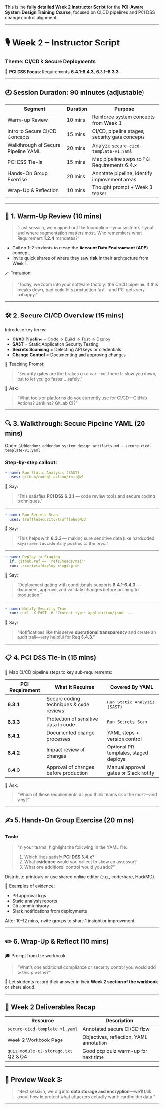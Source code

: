 This is the **fully detailed Week 2 Instructor Script** for the **PCI-Aware System Design Training Course**, focused on CI/CD pipelines and PCI DSS change control alignment.

---

# 🎙️ **Week 2 – Instructor Script**

### Theme: CI/CD & Secure Deployments

📌 **PCI DSS Focus**: Requirements **6.4.1–6.4.3**, **6.3.1–6.3.3**

---

## 🕘 **Session Duration**: 90 minutes (adjustable)

| Segment                             | Duration | Purpose                                        |
| ----------------------------------- | -------- | ---------------------------------------------- |
| Warm-up Review                      | 10 mins  | Reinforce system concepts from Week 1           |
| Intro to Secure CI/CD Concepts      | 15 mins  | CI/CD, pipeline stages, security gate concepts |
| Walkthrough of Secure Pipeline YAML | 20 mins  | Analyze `secure-cicd-template-v1.yaml`         |
| PCI DSS Tie-In                      | 15 mins  | Map pipeline steps to PCI Requirements 6.4.x   |
| Hands-On Group Exercise             | 20 mins  | Annotate pipeline, identify improvement areas  |
| Wrap-Up & Reflection                | 10 mins  | Thought prompt + Week 3 teaser                 |

---

## 🎤 **1. Warm-Up Review (10 mins)**

> “Last session, we mapped out the foundation—your system’s layout and where segmentation matters most. Who remembers what Requirement **1.2.4** mandates?”

* Call on 1–2 students to recap the **Account Data Environment (ADE)** concept.
* Invite quick shares of where they saw **risk** in their architecture from Week 1.

🪄 Transition:

> “Today, we zoom into your software factory: the CI/CD pipeline. If this breaks down, bad code hits production fast—and PCI gets very unhappy.”

---

## 🛠️ **2. Secure CI/CD Overview (15 mins)**

Introduce key terms:

* **CI/CD Pipeline** = Code → Build → Test → Deploy
* **SAST** = Static Application Security Testing
* **Secrets Scanning** = Detecting API keys or credentials
* **Change Control** = Documenting and approving changes

🧠 Teaching Prompt:

> “Security gates are like brakes on a car—not there to slow you down, but to let you go faster… safely.”

📢 Ask:

> “What tools or platforms do you currently use for CI/CD—GitHub Actions? Jenkins? GitLab CI?”

---

## 🔍 **3. Walkthrough: Secure Pipeline YAML (20 mins)**

Open: `📁Addendum: addendum-system design artifacts.md → secure-cicd-template-v1.yaml`

### Step-by-step callout:

```yaml
- name: Run Static Analysis (SAST)
  uses: github/codeql-action/init@v2
```

🎤 Say:

> “This satisfies **PCI DSS 6.3.1** — code review tools and secure coding techniques.”

---

```yaml
- name: Run Secrets Scan
  uses: trufflesecurity/trufflehog@v3
```

🎤 Say:

> “This helps with **6.3.3** — making sure sensitive data (like hardcoded keys) aren’t accidentally pushed to the repo.”

---

```yaml
- name: Deploy to Staging
  if: github.ref == 'refs/heads/main'
  run: ./scripts/deploy-staging.sh
```

🎤 Say:

> “Deployment gating with conditionals supports **6.4.1–6.4.3** — document, approve, and validate changes before pushing to production.”

---

```yaml
- name: Notify Security Team
  run: curl -X POST -H 'Content-type: application/json' ...
```

🎤 Say:

> “Notifications like this serve **operational transparency** and create an audit trail—very helpful for Req **6.4.3**.”

---

## 📋 **4. PCI DSS Tie-In (15 mins)**

🧩 Map CI/CD pipeline steps to key sub-requirements:

| PCI Requirement | What It Requires                        | Covered By YAML                       |
| --------------- | --------------------------------------- | ------------------------------------- |
| **6.3.1**       | Secure coding techniques & code reviews | `Run Static Analysis (SAST)`          |
| **6.3.3**       | Protection of sensitive data in code    | `Run Secrets Scan`                    |
| **6.4.1**       | Documented change processes             | YAML steps + version control          |
| **6.4.2**       | Impact review of changes                | Optional PR templates, staged deploys |
| **6.4.3**       | Approval of changes before production   | Manual approval gates or Slack notify |

📢 Ask:

> “Which of these requirements do you think teams skip the most—and why?”

---

## ✍️ **5. Hands-On Group Exercise (20 mins)**

### Task:

> “In your teams, highlight the following in the YAML file:
>
> 1. Which lines satisfy **PCI DSS 6.4.x**?
> 2. What **evidence** would you collect to show an assessor?
> 3. What one additional control would you add?”

Distribute printouts or use shared online editor (e.g., codeshare, HackMD).

🧠 Examples of evidence:

* PR approval logs
* Static analysis reports
* Git commit history
* Slack notifications from deployments

After 10–12 mins, invite groups to share 1 insight or improvement.

---

## ✏️ **6. Wrap-Up & Reflect (10 mins)**

🎓 Prompt from the workbook:

> “What’s one additional compliance or security control you would add to this pipeline?”

📘 Let students record their answer in their **Week 2 section of the workbook** or share aloud.

---

## 🎁 **Week 2 Deliverables Recap**

| Resource                             | Description                             |
| ------------------------------------ | --------------------------------------- |
| `secure-cicd-template-v1.yaml`       | Annotated secure CI/CD flow             |
| Week 2 Workbook Page                 | Objectives, reflection, YAML annotation |
| `quiz-module-ci-storage.txt` Q2 & Q4 | Good pop quiz warm-up for next time     |

---

## 📢 Preview Week 3:

> “Next session, we dig into **data storage and encryption**—we’ll talk about how to protect what attackers actually want: cardholder data.”

---

